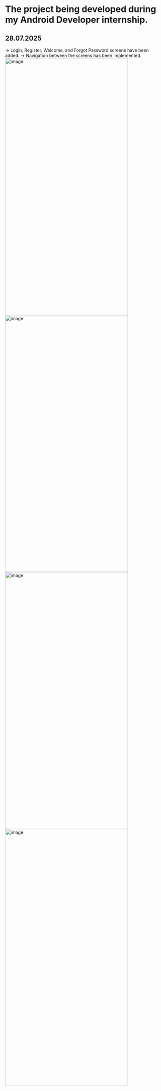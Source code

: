 # The project being developed during my Android Developer internship.

## 28.07.2025
-> Login, Register, Welcome, and Forgot Password screens have been added.
-> Navigation between the screens has been implemented.
<img width="395" height="823" alt="image" src="https://github.com/user-attachments/assets/0667a6a8-92bc-47aa-9f7a-55220bc5a4d6" />
<img width="395" height="823" alt="image" src="https://github.com/user-attachments/assets/1bd9ef41-a72d-4c89-8437-d318c3e5886c" />
<img width="395" height="823" alt="image" src="https://github.com/user-attachments/assets/28407049-988b-49e2-97cb-68dd84c422b2" />
<img width="395" height="823" alt="image" src="https://github.com/user-attachments/assets/0d5ceb14-c105-4d40-91c5-3482533ed69f" />



